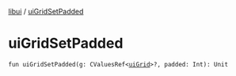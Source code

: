 [libui](index.md) / [uiGridSetPadded](./ui-grid-set-padded.md)

# uiGridSetPadded

`fun uiGridSetPadded(g: CValuesRef<`[`uiGrid`](ui-grid.md)`>?, padded: Int): Unit`